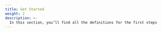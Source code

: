 ```yaml
---
title: Get Started
weight: 2
description: >-
  In this section, you’ll find all the definitions for the first steps to use Charles.
---
```

